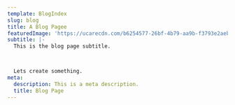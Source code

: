 ```yaml
---
template: BlogIndex
slug: blog
title: A Blog Pagee
featuredImage: 'https://ucarecdn.com/b6254577-26bf-4b79-aa9b-f3793e2aebdc/'
subtitle: |-
  This is the blog page subtitle.



  Lets create something.
meta:
  description: This is a meta description.
  title: Blog Page
---
```


